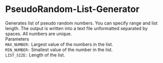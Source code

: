 # PseudoRandom-List-Generator
Generates list of pseudo random numbers. You can specify range and list length. The output is written into a text file unformatted separated by spaces. All numbers are unique.  
Parameters   
`MAX_NUMBER:` Largest value of the numbers in the list.  
`MIN_NUMBER:` Smallest value of the number in the list.  
`LIST_SIZE:` Length of the list.  
 

